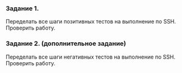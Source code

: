 ### Задание 1.
Переделать все шаги позитивных тестов на выполнение по SSH. Проверить работу.

### Задание 2. (дополнительное задание)
Переделать все шаги негативных тестов на выполнение по SSH. Проверить работу.